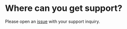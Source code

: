 # Where can you get support?

Please open an [issue](https://github.com/urbn/custom-vision-study/issues) with your support inquiry.